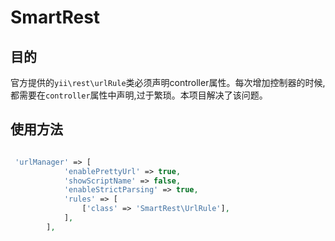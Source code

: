 # SmartRest

## 目的

官方提供的`yii\rest\urlRule`类必须声明controller属性。每次增加控制器的时候,都需要在`controller`属性中声明,过于繁琐。本项目解决了该问题。


## 使用方法

```php

 'urlManager' => [
            'enablePrettyUrl' => true,
            'showScriptName' => false,
            'enableStrictParsing' => true,
            'rules' => [
                ['class' => 'SmartRest\UrlRule'],
            ],
        ],

```
